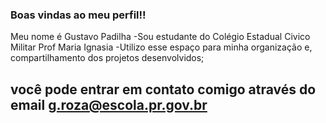 ### Boas vindas ao meu perfil!!

Meu nome é Gustavo Padilha 
-Sou estudante do Colégio Estadual Civico Militar Prof Maria Ignasia
-Utilizo esse espaço para minha organização e, compartilhamento dos projetos desenvolvidos;

## você pode entrar em contato comigo através do email g.roza@escola.pr.gov.br
